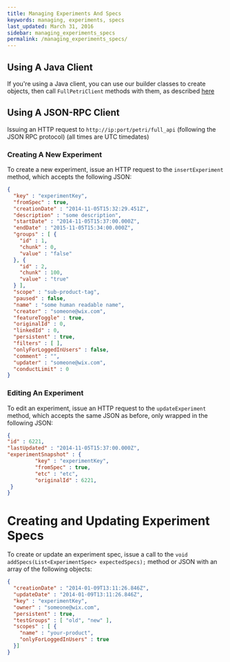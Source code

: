 ```yaml
---
title: Managing Experiments And Specs
keywords: managing, experiments, specs
last_updated: March 31, 2016
sidebar: managing_experiments_specs
permalink: /managing_experiments_specs/
---
```


## Using A Java Client

If you're using a Java client, you can use our builder classes to create objects, then call `FullPetriClient` methods with them, as described [here]({{site.data.urls.creating_a_petri_backoffice_app.url}})

## Using A JSON-RPC Client

Issuing an HTTP request to `http://ip:port/petri/full_api` (following the JSON RPC protocol)
(all times are UTC timedates)

### Creating A New Experiment

To create a new experiment, issue an HTTP request to the `insertExperiment` method, which accepts the following JSON:

```json
{    
  "key" : "experimentKey",
  "fromSpec" : true,
  "creationDate" : "2014-11-05T15:32:29.451Z", 
  "description" : "some description",
  "startDate" : "2014-11-05T15:37:00.000Z",
  "endDate" : "2015-11-05T15:34:00.000Z",
  "groups" : [ {
    "id" : 1,
    "chunk" : 0,
    "value" : "false"
  }, {
    "id" : 2,
    "chunk" : 100,
    "value" : "true"
  } ],
  "scope" : "sub-product-tag",
  "paused" : false,
  "name" : "some human readable name",
  "creator" : "someone@wix.com",
  "featureToggle" : true,
  "originalId" : 0,
  "linkedId" : 0,
  "persistent" : true,
  "filters" : [ ],
  "onlyForLoggedInUsers" : false,
  "comment" : "",
  "updater" : "someone@wix.com",
  "conductLimit" : 0
}
```


### Editing An Experiment

To edit an experiment, issue an HTTP request to the `updateExperiment` method, which accepts the same JSON as before, only wrapped in the following JSON:

```json
{
"id" : 6221,
"lastUpdated" : "2014-11-05T15:37:00.000Z",
"experimentSnapshot" : {
         "key" : "experimentKey",
         "fromSpec" : true,
         "etc" : "etc",
         "originalId" : 6221,
 }
}
```
    

# Creating and Updating Experiment Specs

To create or update an experiment spec, issue a call to the `void addSpecs(List<ExperimentSpec> expectedSpecs);` method or JSON with an array of the following objects:

```json   
{
  "creationDate" : "2014-01-09T13:11:26.846Z",
  "updateDate" : "2014-01-09T13:11:26.846Z",
  "key" : "experimentKey",
  "owner" : "someone@wix.com",
  "persistent" : true,
  "testGroups" : [ "old", "new" ],
  "scopes" : [ {
    "name" : "your-product",
    "onlyForLoggedInUsers" : true
  }]
}
```

